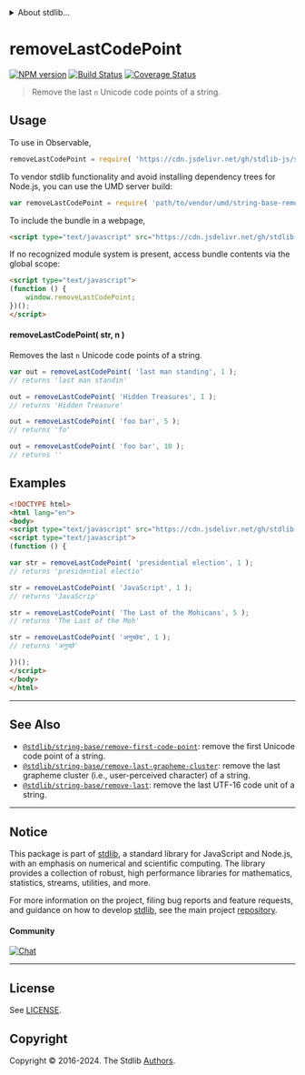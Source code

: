<!--

@license Apache-2.0

Copyright (c) 2023 The Stdlib Authors.

Licensed under the Apache License, Version 2.0 (the "License");
you may not use this file except in compliance with the License.
You may obtain a copy of the License at

   http://www.apache.org/licenses/LICENSE-2.0

Unless required by applicable law or agreed to in writing, software
distributed under the License is distributed on an "AS IS" BASIS,
WITHOUT WARRANTIES OR CONDITIONS OF ANY KIND, either express or implied.
See the License for the specific language governing permissions and
limitations under the License.

-->


<details>
  <summary>
    About stdlib...
  </summary>
  <p>We believe in a future in which the web is a preferred environment for numerical computation. To help realize this future, we've built stdlib. stdlib is a standard library, with an emphasis on numerical and scientific computation, written in JavaScript (and C) for execution in browsers and in Node.js.</p>
  <p>The library is fully decomposable, being architected in such a way that you can swap out and mix and match APIs and functionality to cater to your exact preferences and use cases.</p>
  <p>When you use stdlib, you can be absolutely certain that you are using the most thorough, rigorous, well-written, studied, documented, tested, measured, and high-quality code out there.</p>
  <p>To join us in bringing numerical computing to the web, get started by checking us out on <a href="https://github.com/stdlib-js/stdlib">GitHub</a>, and please consider <a href="https://opencollective.com/stdlib">financially supporting stdlib</a>. We greatly appreciate your continued support!</p>
</details>

# removeLastCodePoint

[![NPM version][npm-image]][npm-url] [![Build Status][test-image]][test-url] [![Coverage Status][coverage-image]][coverage-url] <!-- [![dependencies][dependencies-image]][dependencies-url] -->

> Remove the last `n` Unicode code points of a string.



<section class="usage">

## Usage

To use in Observable,

```javascript
removeLastCodePoint = require( 'https://cdn.jsdelivr.net/gh/stdlib-js/string-base-remove-last-code-point@umd/browser.js' )
```

To vendor stdlib functionality and avoid installing dependency trees for Node.js, you can use the UMD server build:

```javascript
var removeLastCodePoint = require( 'path/to/vendor/umd/string-base-remove-last-code-point/index.js' )
```

To include the bundle in a webpage,

```html
<script type="text/javascript" src="https://cdn.jsdelivr.net/gh/stdlib-js/string-base-remove-last-code-point@umd/browser.js"></script>
```

If no recognized module system is present, access bundle contents via the global scope:

```html
<script type="text/javascript">
(function () {
    window.removeLastCodePoint;
})();
</script>
```

#### removeLastCodePoint( str, n )

Removes the last `n` Unicode code points of a string.

```javascript
var out = removeLastCodePoint( 'last man standing', 1 );
// returns 'last man standin'

out = removeLastCodePoint( 'Hidden Treasures', 1 );
// returns 'Hidden Treasure'

out = removeLastCodePoint( 'foo bar', 5 );
// returns 'fo'

out = removeLastCodePoint( 'foo bar', 10 );
// returns ''
```

</section>

<!-- /.usage -->

<section class="examples">

## Examples

<!-- eslint no-undef: "error" -->

```html
<!DOCTYPE html>
<html lang="en">
<body>
<script type="text/javascript" src="https://cdn.jsdelivr.net/gh/stdlib-js/string-base-remove-last-code-point@umd/browser.js"></script>
<script type="text/javascript">
(function () {

var str = removeLastCodePoint( 'presidential election', 1 );
// returns 'presidential electio'

str = removeLastCodePoint( 'JavaScript', 1 );
// returns 'JavaScrip'

str = removeLastCodePoint( 'The Last of the Mohicans', 5 );
// returns 'The Last of the Moh'

str = removeLastCodePoint( 'अनुच्छेद', 1 );
// returns 'अनुच्छे'

})();
</script>
</body>
</html>
```

</section>

<!-- /.examples -->

<!-- Section for related `stdlib` packages. Do not manually edit this section, as it is automatically populated. -->

<section class="related">

* * *

## See Also

-   <span class="package-name">[`@stdlib/string-base/remove-first-code-point`][@stdlib/string/base/remove-first-code-point]</span><span class="delimiter">: </span><span class="description">remove the first Unicode code point of a string.</span>
-   <span class="package-name">[`@stdlib/string-base/remove-last-grapheme-cluster`][@stdlib/string/base/remove-last-grapheme-cluster]</span><span class="delimiter">: </span><span class="description">remove the last grapheme cluster (i.e., user-perceived character) of a string.</span>
-   <span class="package-name">[`@stdlib/string-base/remove-last`][@stdlib/string/base/remove-last]</span><span class="delimiter">: </span><span class="description">remove the last UTF-16 code unit of a string.</span>

</section>

<!-- /.related -->

<!-- Section for all links. Make sure to keep an empty line after the `section` element and another before the `/section` close. -->


<section class="main-repo" >

* * *

## Notice

This package is part of [stdlib][stdlib], a standard library for JavaScript and Node.js, with an emphasis on numerical and scientific computing. The library provides a collection of robust, high performance libraries for mathematics, statistics, streams, utilities, and more.

For more information on the project, filing bug reports and feature requests, and guidance on how to develop [stdlib][stdlib], see the main project [repository][stdlib].

#### Community

[![Chat][chat-image]][chat-url]

---

## License

See [LICENSE][stdlib-license].


## Copyright

Copyright &copy; 2016-2024. The Stdlib [Authors][stdlib-authors].

</section>

<!-- /.stdlib -->

<!-- Section for all links. Make sure to keep an empty line after the `section` element and another before the `/section` close. -->

<section class="links">

[npm-image]: http://img.shields.io/npm/v/@stdlib/string-base-remove-last-code-point.svg
[npm-url]: https://npmjs.org/package/@stdlib/string-base-remove-last-code-point

[test-image]: https://github.com/stdlib-js/string-base-remove-last-code-point/actions/workflows/test.yml/badge.svg?branch=main
[test-url]: https://github.com/stdlib-js/string-base-remove-last-code-point/actions/workflows/test.yml?query=branch:main

[coverage-image]: https://img.shields.io/codecov/c/github/stdlib-js/string-base-remove-last-code-point/main.svg
[coverage-url]: https://codecov.io/github/stdlib-js/string-base-remove-last-code-point?branch=main

<!--

[dependencies-image]: https://img.shields.io/david/stdlib-js/string-base-remove-last-code-point.svg
[dependencies-url]: https://david-dm.org/stdlib-js/string-base-remove-last-code-point/main

-->

[chat-image]: https://img.shields.io/gitter/room/stdlib-js/stdlib.svg
[chat-url]: https://app.gitter.im/#/room/#stdlib-js_stdlib:gitter.im

[stdlib]: https://github.com/stdlib-js/stdlib

[stdlib-authors]: https://github.com/stdlib-js/stdlib/graphs/contributors

[umd]: https://github.com/umdjs/umd
[es-module]: https://developer.mozilla.org/en-US/docs/Web/JavaScript/Guide/Modules

[deno-url]: https://github.com/stdlib-js/string-base-remove-last-code-point/tree/deno
[deno-readme]: https://github.com/stdlib-js/string-base-remove-last-code-point/blob/deno/README.md
[umd-url]: https://github.com/stdlib-js/string-base-remove-last-code-point/tree/umd
[umd-readme]: https://github.com/stdlib-js/string-base-remove-last-code-point/blob/umd/README.md
[esm-url]: https://github.com/stdlib-js/string-base-remove-last-code-point/tree/esm
[esm-readme]: https://github.com/stdlib-js/string-base-remove-last-code-point/blob/esm/README.md
[branches-url]: https://github.com/stdlib-js/string-base-remove-last-code-point/blob/main/branches.md

[stdlib-license]: https://raw.githubusercontent.com/stdlib-js/string-base-remove-last-code-point/main/LICENSE

<!-- <related-links> -->

[@stdlib/string/base/remove-first-code-point]: https://github.com/stdlib-js/string-base-remove-first-code-point/tree/umd

[@stdlib/string/base/remove-last-grapheme-cluster]: https://github.com/stdlib-js/string-base-remove-last-grapheme-cluster/tree/umd

[@stdlib/string/base/remove-last]: https://github.com/stdlib-js/string-base-remove-last/tree/umd

<!-- </related-links> -->

</section>

<!-- /.links -->
